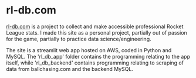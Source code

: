 # rl-db.com

[rl-db.com](http://rl-db.com) is a project to collect and make accessible professional Rocket League stats. I made this site as a personal project, partially out of passion for the game, partially to practice data science/engineering. 

The site is a streamlit web app hosted on AWS, coded in Python and MySQL. The 'rl_db_app' folder contains the programming relating to the app itself, while 'rl_db_backend' contains programming relating to scraping of data from ballchasing.com and the backend MySQL.  

